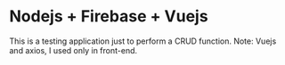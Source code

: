 # Nodejs + Firebase + Vuejs

This is a testing application just to perform a CRUD function.
Note: Vuejs and axios, I used only in front-end.
